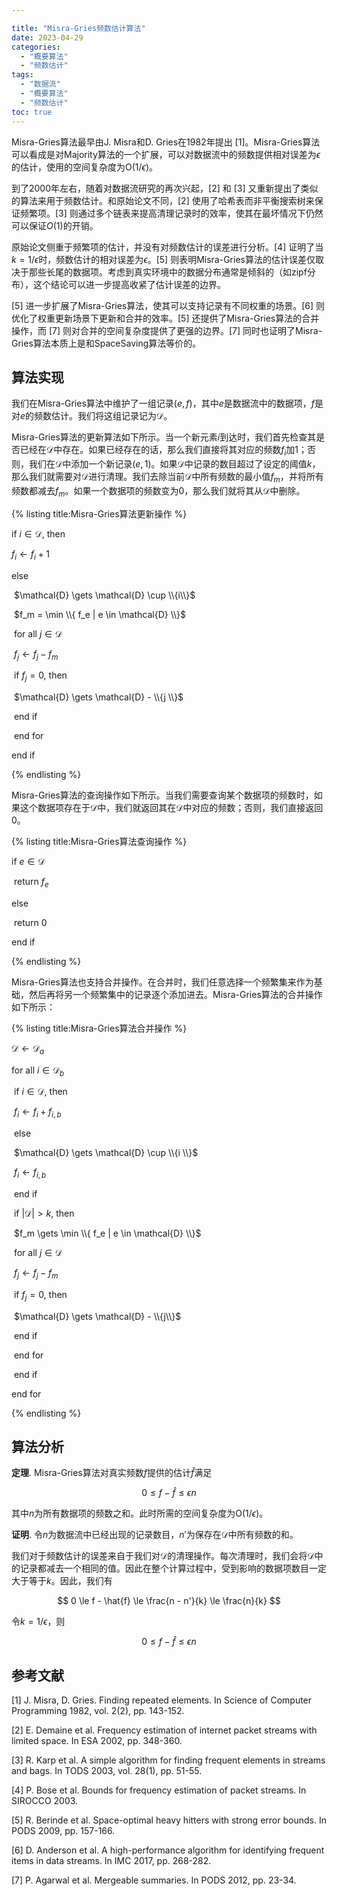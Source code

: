 ```yaml
---

title: "Misra-Gries频数估计算法"
date: 2023-04-29
categories:
  - "概要算法"
  - "频数估计"
tags:
  - "数据流"
  - "概要算法"
  - "频数估计"
toc: true
---
```




Misra-Gries算法最早由J. Misra和D. Gries在1982年提出 [1]。Misra-Gries算法可以看成是对Majority算法的一个扩展，可以对数据流中的频数提供相对误差为$\epsilon$的估计，使用的空间复杂度为$\mathrm{O}(1/\epsilon)$。

到了2000年左右，随着对数据流研究的再次兴起，[2] 和 [3] 又重新提出了类似的算法来用于频数估计。和原始论文不同，[2] 使用了哈希表而非平衡搜索树来保证频繁项。[3] 则通过多个链表来提高清理记录时的效率，使其在最坏情况下仍然可以保证$O(1)$的开销。

原始论文侧重于频繁项的估计，并没有对频数估计的误差进行分析。[4] 证明了当$k = 1/\epsilon$时，频数估计的相对误差为$\epsilon$。[5] 则表明Misra-Gries算法的估计误差仅取决于那些长尾的数据项。考虑到真实环境中的数据分布通常是倾斜的（如zipf分布），这个结论可以进一步提高收紧了估计误差的边界。

[5] 进一步扩展了Misra-Gries算法，使其可以支持记录有不同权重的场景。[6] 则优化了权重更新场景下更新和合并的效率。[5] 还提供了Misra-Gries算法的合并操作，而 [7] 则对合并的空间复杂度提供了更强的边界。[7] 同时也证明了Misra-Gries算法本质上是和SpaceSaving算法等价的。



## 算法实现

我们在Misra-Gries算法中维护了一组记录$(e, f)$，其中$e$是数据流中的数据项，$f$是对$e$的频数估计。我们将这组记录记为$\mathcal{D}$。



Misra-Gries算法的更新算法如下所示。当一个新元素$i$到达时，我们首先检查其是否已经在$\mathcal{D}$中存在。如果已经存在的话，那么我们直接将其对应的频数$f_i$加1；否则，我们在$\mathcal{D}$中添加一个新记录$(e, 1)$。如果$\mathcal{D}$中记录的数目超过了设定的阈值$k$，那么我们就需要对$\mathcal{D}$进行清理。我们去除当前$\mathcal{D}$中所有频数的最小值$f_m$，并将所有频数都减去$f_m$。如果一个数据项的频数变为$0$，那么我们就将其从$\mathcal{D}$中删除。



{% listing title:Misra-Gries算法更新操作 %}

if $i \in \mathcal{D}$, then

   $f_i \gets f_i + 1$

else 

​    $\mathcal{D} \gets \mathcal{D} \cup \\{i\\}$

​    $f_m = \min \\{ f_e | e \in \mathcal{D} \\}$

​    for all $j \in \mathcal{D}$

​        $f_j \gets f_j - f_m$

​        if $f_j = 0$, then

​            $\mathcal{D} \gets \mathcal{D} - \\{j \\}$

​        end if

​    end for

end if

{% endlisting %}



Misra-Gries算法的查询操作如下所示。当我们需要查询某个数据项的频数时，如果这个数据项存在于$\mathcal{D}$中，我们就返回其在$\mathcal{D}$中对应的频数；否则，我们直接返回$0$。

{% listing title:Misra-Gries算法查询操作 %}

if $e \in \mathcal{D}$

​    return $f_e$

else

​    return $0$

end if

{% endlisting %}



Misra-Gries算法也支持合并操作。在合并时，我们任意选择一个频繁集来作为基础，然后再将另一个频繁集中的记录逐个添加进去。Misra-Gries算法的合并操作如下所示：

{% listing title:Misra-Gries算法合并操作 %}

$\mathcal{D} \gets \mathcal{D}_a$



for all $i \in \mathcal{D}_b$

​    if $i \in \mathcal{D}$, then

​        $f_i \gets f_i + f_{i, b}$

​    else

​        $\mathcal{D} \gets \mathcal{D} \cup \\{i \\}$

​        $f_i \gets f_{i, b}$

​    end if

​    if $|\mathcal{D}| > k$, then

​        $f_m \gets \min \\{ f_e | e \in \mathcal{D} \\}$

​        for all $j \in \mathcal{D}$

​            $f_j \gets f_j - f_m$

​            if $f_j = 0$, then

​                $\mathcal{D} \gets \mathcal{D} - \\{j\\}$

​            end if

​        end for

​    end if

end for

{% endlisting %}



## 算法分析

**定理**. Misra-Gries算法对真实频数$f$提供的估计$\hat{f}$满足

$$ 0 \le f - \hat{f} \le \epsilon n $$

其中$n$为所有数据项的频数之和。此时所需的空间复杂度为$\mathrm{O}(1/\epsilon)$。

**证明**. 令$n$为数据流中已经出现的记录数目，$n'$为保存在$\mathcal{D}$中所有频数的和。

我们对于频数估计的误差来自于我们对$\mathcal{D}$的清理操作。每次清理时，我们会将$\mathcal{D}$中的记录都减去一个相同的值。因此在整个计算过程中，受到影响的数据项数目一定大于等于$k$。因此，我们有

$$ 0 \le f - \hat{f} \le \frac{n - n'}{k} \le \frac{n}{k} $$

令$k = 1/\epsilon$，则

$$0 \le f - \hat{f} \le \epsilon n$$



## 参考文献

[1] J. Misra, D. Gries. Finding repeated elements. In Science of Computer Programming 1982, vol. 2(2), pp. 143-152.

[2] E. Demaine et al. Frequency estimation of internet packet streams with limited space. In ESA 2002, pp. 348-360.

[3] R. Karp et al. A simple algorithm for finding frequent elements in streams and bags. In TODS 2003, vol. 28(1), pp. 51-55.

[4] P. Bose et al. Bounds for frequency estimation of packet streams. In SIROCCO 2003.

[5] R. Berinde et al. Space-optimal heavy hitters with strong error bounds. In PODS 2009, pp. 157-166.

[6] D. Anderson et al. A high-performance algorithm for identifying frequent items in data streams. In IMC 2017, pp. 268-282.

[7] P. Agarwal et al. Mergeable summaries. In PODS 2012, pp. 23-34. 
